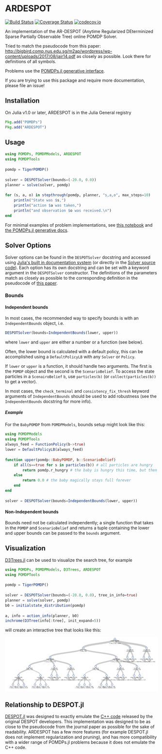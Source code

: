 # ARDESPOT

[![Build Status](https://travis-ci.org/JuliaPOMDP/ARDESPOT.jl.svg?branch=master)](https://travis-ci.org/JuliaPOMDP/ARDESPOT.jl)
[![Coverage Status](https://coveralls.io/repos/JuliaPOMDP/ARDESPOT.jl/badge.svg?branch=master&service=github)](https://coveralls.io/github/JuliaPOMDP/ARDESPOT.jl?branch=master)
[![codecov.io](http://codecov.io/github/JuliaPOMDP/ARDESPOT.jl/coverage.svg?branch=master)](http://codecov.io/github/JuliaPOMDP/ARDESPOT.jl?branch=master)

An implementation of the AR-DESPOT (Anytime Regularized DEterminized Sparse Partially Observable Tree) online POMDP Solver.

Tried to match the pseudocode from this paper: http://bigbird.comp.nus.edu.sg/m2ap/wordpress/wp-content/uploads/2017/08/jair14.pdf as closely as possible. Look there for definitions of all symbols.

Problems use the [POMDPs.jl generative interface](https://github.com/JuliaPOMDP/POMDPs.jl).

If you are trying to use this package and require more documentation, please file an issue!

## Installation

On Julia v1.0 or later, ARDESPOT is in the Julia General registry

```julia
Pkg.add("POMDPs")
Pkg.add("ARDESPOT")
```

## Usage

```julia
using POMDPs, POMDPModels, ARDESPOT
using POMDPTools

pomdp = TigerPOMDP()

solver = DESPOTSolver(bounds=(-20.0, 0.0))
planner = solve(solver, pomdp)

for (s, a, o) in stepthrough(pomdp, planner, "s,a,o", max_steps=10)
    println("State was $s,")
    println("action $a was taken,")
    println("and observation $o was received.\n")
end
```

For minimal examples of problem implementations, see [this notebook](https://github.com/JuliaPOMDP/BasicPOMCP.jl/blob/master/notebooks/Minimal_Example.ipynb) and [the POMDPs.jl generative docs](http://juliapomdp.github.io/POMDPs.jl/latest/generative/).

## Solver Options

Solver options can be found in the `DESPOTSolver` docstring and accessed using [Julia's built in documentation system](https://docs.julialang.org/en/v1/manual/documentation/#Accessing-Documentation-1) (or directly in the [Solver source code](/src/ARDESPOT.jl)). Each option has its own docstring and can be set with a keyword argument in the `DESPOTSolver` constructor. The definitions of the parameters match as closely as possible to the corresponding definition in the pseudocode of [this paper](http://bigbird.comp.nus.edu.sg/m2ap/wordpress/wp-content/uploads/2017/08/jair14.pdf).

### Bounds

#### Independent bounds

In most cases, the recommended way to specify bounds is with an `IndependentBounds` object, i.e.
```julia
DESPOTSolver(bounds=IndependentBounds(lower, upper))
```
where `lower` and `upper` are either a number or a function (see below).

Often, the lower bound is calculated with a default policy, this can be accomplished using a `DefaultPolicyLB` with any `Solver` or `Policy`.

If `lower` or `upper` is a function, it should handle two arguments. The first is the `POMDP` object and the second is the `ScenarioBelief`. To access the state particles in a `ScenairoBelief` `b`, use `particles(b)` (or `collect(particles(b))` to get a vector).

In most cases, the `check_terminal` and `consistency_fix_thresh` keyword arguments of `IndependentBounds` should be used to add robustness (see the `IndependentBounds` docstring for more info).

##### Example

For the `BabyPOMDP` from `POMDPModels`, bounds setup might look like this:
```julia
using POMDPModels
using POMDPTools
always_feed = FunctionPolicy(b->true)
lower = DefaultPolicyLB(always_feed)

function upper(pomdp::BabyPOMDP, b::ScenarioBelief)
    if all(s==true for s in particles(b)) # all particles are hungry
        return pomdp.r_hungry # the baby is hungry this time, but then becomes full magically and stays that way forever
    else
        return 0.0 # the baby magically stays full forever
    end
end

solver = DESPOTSolver(bounds=IndependentBounds(lower, upper))
```

#### Non-Independent bounds

Bounds need not be calculated independently; a single function that takes in the `POMDP` and `ScenarioBelief` and returns a tuple containing the lower and upper bounds can be passed to the `bounds` argument.

## Visualization

[D3Trees.jl](https://github.com/sisl/D3Trees.jl) can be used to visualize the search tree, for example

```julia
using POMDPs, POMDPModels, D3Trees, ARDESPOT
using POMDPTools

pomdp = TigerPOMDP()

solver = DESPOTSolver(bounds=(-20.0, 0.0), tree_in_info=true)
planner = solve(solver, pomdp)
b0 = initialstate_distribution(pomdp)

a, info = action_info(planner, b0)
inchrome(D3Tree(info[:tree], init_expand=5))
```
will create an interactive tree that looks like this:

![DESPOT tree](img/tree.png)

## Relationship to DESPOT.jl

[DESPOT.jl](https://github.com/JuliaPOMDP/DESPOT.jl) was designed to exactly emulate the [C++ code](https://github.com/AdaCompNUS/despot) released by the original DESPOT developers. This implementation was designed to be as close to the pseudocode from the journal paper as possible for the sake of readability. ARDESPOT has a few more features (for example DESPOT.jl does not implement regularization and pruning), and has more compatibility with a wider range of POMDPs.jl problems because it does not emulate the C++ code.
